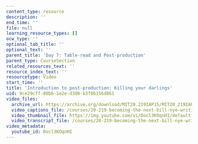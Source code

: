 ```yaml
---
content_type: resource
description: ''
end_time: ''
file: null
learning_resource_types: []
ocw_type: ''
optional_tab_title: ''
optional_text: ''
parent_title: 'Day 7: Table-read and Post-production'
parent_type: CourseSection
related_resources_text: ''
resource_index_text: ''
resourcetype: Video
start_time: ''
title: 'Introduction to post-production: Killing your darlings'
uid: 9ce29cff-80b6-1e2e-d308-b3f8b156d861
video_files:
  archive_url: https://archive.org/download/MIT20.219IAP15/MIT20_219IAP15_D07P2_300k.mp4
  video_captions_file: /courses/20-219-becoming-the-next-bill-nye-writing-and-hosting-the-educational-show-january-iap-2015/9db16b707b5f5b04b8d0273d3ab7255c_Docl3KOqnHI.vtt
  video_thumbnail_file: https://img.youtube.com/vi/Docl3KOqnHI/default.jpg
  video_transcript_file: /courses/20-219-becoming-the-next-bill-nye-writing-and-hosting-the-educational-show-january-iap-2015/440a13ac18058d3e0bb8e5a064c90342_Docl3KOqnHI.pdf
video_metadata:
  youtube_id: Docl3KOqnHI
---
```

